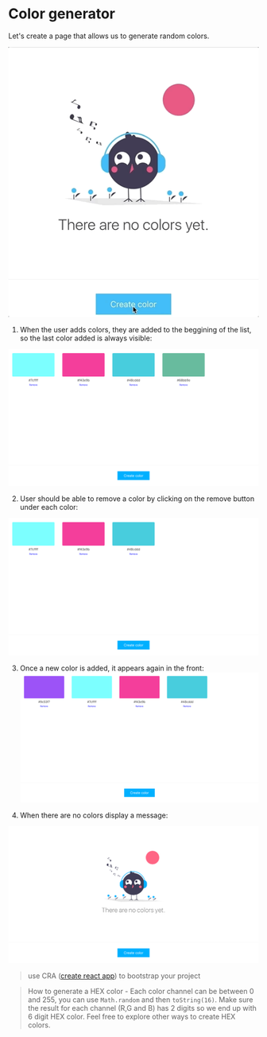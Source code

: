# Color generator

Let's create a page that allows us to generate random colors.

![example](./EXERCISE/example.gif)

1. When the user adds colors, they are added to the beggining of the list, so the last color added is always visible:

![Colors example](./EXERCISE/colors-example.png)

2. User should be able to remove a color by clicking on the remove button under each color:

![Remove colors example](./EXERCISE/colors-remove-example.png)

3. Once a new color is added, it appears again in the front:
   ![Add colors example](./EXERCISE/colors-add-example.png)

4. When there are no colors display a message:

![Empty message example](./EXERCISE/empty-example.png)

> use CRA ([create react app](https://create-react-app.dev/)) to bootstrap your project

> How to generate a HEX color - Each color channel can be between 0 and 255, you can use `Math.random` and then `toString(16)`. Make sure the result for each channel (R,G and B) has 2 digits so we end up with 6 digit HEX color. Feel free to explore other ways to create HEX colors.
